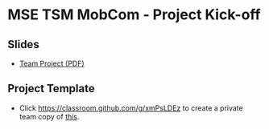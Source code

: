 # MSE TSM MobCom - Project Kick-off
## Slides
* [Team Project (PDF)](http://www.tamberg.org/mse/2020/hs/TSM_MobCom_TeamProject.pdf)

## Project Template
* Click https://classroom.github.com/g/xmPsLDEz to create a private team copy of [this](../../../../mse-tsm-mobcom-project/blob/master/README.md).
